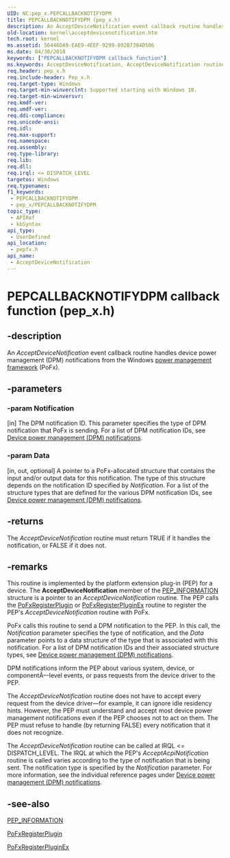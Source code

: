 ```yaml
---
UID: NC:pep_x.PEPCALLBACKNOTIFYDPM
title: PEPCALLBACKNOTIFYDPM (pep_x.h)
description: An AcceptDeviceNotification event callback routine handles device power management (DPM) notifications from the Windows power management framework (PoFx).
old-location: kernel\acceptdevicenotification.htm
tech.root: kernel
ms.assetid: 56446DA9-EAE9-4EEF-9299-892B7384D506
ms.date: 04/30/2018
keywords: ["PEPCALLBACKNOTIFYDPM callback function"]
ms.keywords: AcceptDeviceNotification, AcceptDeviceNotification routine [Kernel-Mode Driver Architecture], PEPCALLBACKNOTIFYDPM, kernel.acceptdevicenotification, pepfx/AcceptDeviceNotification
req.header: pep_x.h
req.include-header: Pep_x.h
req.target-type: Windows
req.target-min-winverclnt: Supported starting with Windows 10.
req.target-min-winversvr: 
req.kmdf-ver: 
req.umdf-ver: 
req.ddi-compliance: 
req.unicode-ansi: 
req.idl: 
req.max-support: 
req.namespace: 
req.assembly: 
req.type-library: 
req.lib: 
req.dll: 
req.irql: <= DISPATCH_LEVEL
targetos: Windows
req.typenames: 
f1_keywords:
 - PEPCALLBACKNOTIFYDPM
 - pep_x/PEPCALLBACKNOTIFYDPM
topic_type:
 - APIRef
 - kbSyntax
api_type:
 - UserDefined
api_location:
 - pepfx.h
api_name:
 - AcceptDeviceNotification
---
```


# PEPCALLBACKNOTIFYDPM callback function (pep_x.h)


## -description

An <i>AcceptDeviceNotification</i> event callback routine handles device power management (DPM) notifications from the Windows <a href="/windows-hardware/drivers/ddi/index">power management framework</a> (PoFx).

## -parameters

### -param Notification 

[in]
The DPM notification ID. This parameter specifies the type of DPM notification that PoFx is sending. For a list of DPM notification IDs, see <a href="/windows-hardware/drivers/ddi/index">Device power management (DPM) notifications</a>.

### -param Data 

[in, out, optional]
A pointer to a PoFx-allocated structure that contains the input and/or output data for this notification. The type of this structure depends on the notification ID specified by <i>Notification</i>. For a list of the structure types that are defined for the various DPM notification IDs, see <a href="/windows-hardware/drivers/ddi/index">Device power management (DPM) notifications</a>.

## -returns

The <i>AcceptDeviceNotification</i> routine must return TRUE if it handles the notification, or FALSE if it does not.

## -remarks

This routine is implemented by the platform extension plug-in (PEP) for a device. The <b>AcceptDeviceNotification</b> member of the <a href="/windows-hardware/drivers/ddi/pepfx/ns-pepfx-_pep_information">PEP_INFORMATION</a> structure is a pointer to an <i>AcceptDeviceNotification</i> routine. The PEP calls the <a href="/windows-hardware/drivers/ddi/pepfx/nf-pepfx-pofxregisterplugin">PoFxRegisterPlugin</a> or <a href="/windows-hardware/drivers/ddi/pepfx/nf-pepfx-pofxregisterpluginex">PoFxRegisterPluginEx</a> routine to register the PEP's <i>AcceptDeviceNotification</i> routine with PoFx.

PoFx calls this routine to send a DPM notification to the PEP. In this call, the <i>Notification</i> parameter specifies the type of notification, and the <i>Data</i> parameter points to a data structure of the type that is associated with this notification. For a list of DPM notification IDs and their associated structure types, see <a href="/windows-hardware/drivers/ddi/index">Device power management (DPM) notifications</a>.

DPM notifications inform the PEP about various system, device, or componentÂ–-level events, or pass requests from the device driver to the PEP.

The <i>AcceptDeviceNotification</i> routine does not have to accept every request from the  device driver—for example, it can ignore idle residency hints. However, the PEP must understand and accept most device power management notifications even if the PEP chooses not to act on them. The PEP must refuse to handle (by returning FALSE) every notification that it does not recognize.

The <i>AcceptDeviceNotification</i> routine can be called at IRQL <= DISPATCH_LEVEL. The IRQL at which the PEP's <i>AcceptAcpiNotification</i> routine is called varies according to the type of notification that is being sent. The notification type is specified by the <i>Notification</i> parameter. For more information, see the individual reference pages under <a href="/windows-hardware/drivers/ddi/index">Device power management (DPM) notifications</a>.

## -see-also

<a href="/windows-hardware/drivers/ddi/pepfx/ns-pepfx-_pep_information">PEP_INFORMATION</a>



<a href="/windows-hardware/drivers/ddi/pepfx/nf-pepfx-pofxregisterplugin">PoFxRegisterPlugin</a>



<a href="/windows-hardware/drivers/ddi/pepfx/nf-pepfx-pofxregisterpluginex">PoFxRegisterPluginEx</a>